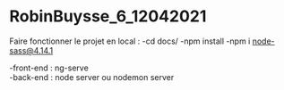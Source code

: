 # RobinBuysse_6_12042021
Faire fonctionner le projet en local :
-cd docs/
-npm install
-npm i node-sass@4.14.1

-front-end : ng-serve   
-back-end : node server ou nodemon server
